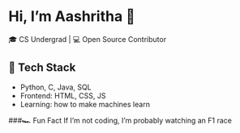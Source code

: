 # Hi, I’m Aashritha 🧸

🎓 CS Undergrad | 💻 Open Source Contributor

## 🔧 Tech Stack
- Python, C, Java, SQL  
- Frontend: HTML, CSS, JS  
- Learning: how to make machines learn


###🏎️ Fun Fact
If I’m not coding, I’m probably watching an F1 race 


<!---
Aashritha014/Aashritha014 is a ✨ special ✨ repository because its `README.md` (this file) appears on your GitHub profile.
You can click the Preview link to take a look at your changes.
--->
